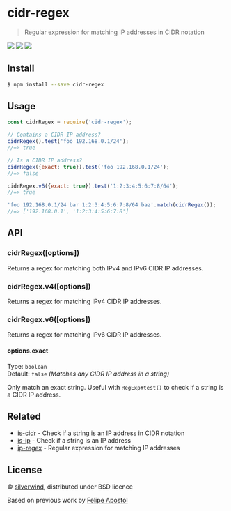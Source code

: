 # cidr-regex
> Regular expression for matching IP addresses in CIDR notation

[![](https://img.shields.io/npm/v/cidr-regex.svg?style=flat)](https://www.npmjs.org/package/cidr-regex) [![](https://img.shields.io/npm/dm/cidr-regex.svg)](https://www.npmjs.org/package/cidr-regex) [![](https://api.travis-ci.org/silverwind/cidr-regex.svg?style=flat)](https://travis-ci.org/silverwind/cidr-regex)

## Install

```sh
$ npm install --save cidr-regex
```

## Usage

```js
const cidrRegex = require('cidr-regex');

// Contains a CIDR IP address?
cidrRegex().test('foo 192.168.0.1/24');
//=> true

// Is a CIDR IP address?
cidrRegex({exact: true}).test('foo 192.168.0.1/24');
//=> false

cidrRegex.v6({exact: true}).test('1:2:3:4:5:6:7:8/64');
//=> true

'foo 192.168.0.1/24 bar 1:2:3:4:5:6:7:8/64 baz'.match(cidrRegex());
//=> ['192.168.0.1', '1:2:3:4:5:6:7:8']
```

## API

### cidrRegex([options])

Returns a regex for matching both IPv4 and IPv6 CIDR IP addresses.

### cidrRegex.v4([options])

Returns a regex for matching IPv4 CIDR IP addresses.

### cidrRegex.v6([options])

Returns a regex for matching IPv6 CIDR IP addresses.

#### options.exact

Type: `boolean`<br>
Default: `false` *(Matches any CIDR IP address in a string)*

Only match an exact string. Useful with `RegExp#test()` to check if a string is a CIDR IP address.


## Related

- [is-cidr](https://github.com/silverwind/is-cidr) - Check if a string is an IP address in CIDR notation
- [is-ip](https://github.com/sindresorhus/is-ip) - Check if a string is an IP address
- [ip-regex](https://github.com/sindresorhus/ip-regex) - Regular expression for matching IP addresses

## License

© [silverwind](https://github.com/silverwind), distributed under BSD licence

Based on previous work by [Felipe Apostol](https://github.com/flipjs)
